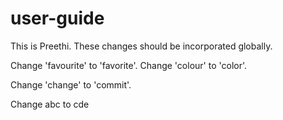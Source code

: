 # user-guide


This is Preethi. These changes should be incorporated globally.

Change 'favourite' to 'favorite'. Change 'colour' to 'color'.

Change 'change' to 'commit'.

Change abc to cde
